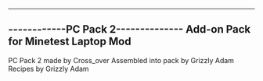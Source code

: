 -----------------------------------
------------PC Pack 2--------------
Add-on Pack for Minetest Laptop Mod
-----------------------------------

PC Pack 2 made by Cross_over
Assembled into pack by Grizzly Adam
Recipes by Grizzly Adam
